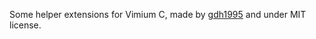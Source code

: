 Some helper extensions for Vimium C, made by [gdh1995](https://github.com/gdh1995) and under MIT license.